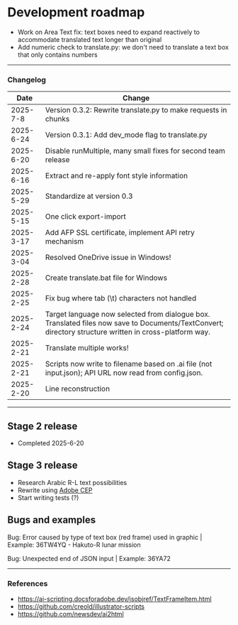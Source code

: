 # Development roadmap
* Work on Area Text fix: text boxes need to expand reactively to accommodate translated text longer than original
* Add numeric check to translate.py: we don't need to translate a text box that only contains numbers

---

### Changelog

Date | Change
----|-----
2025-7-8 | Version 0.3.2: Rewrite translate.py to make requests in chunks
2025-6-24 | Version 0.3.1: Add dev_mode flag to translate.py
2025-6-20 | Disable runMultiple, many small fixes for second team release
2025-6-16 | Extract and re-apply font style information
2025-5-29 | Standardize at version 0.3
2025-5-15 | One click export-import
2025-3-17 | Add AFP SSL certificate, implement API retry mechanism
2025-3-04 | Resolved OneDrive issue in Windows!
2025-2-28 | Create translate.bat file for Windows
2025-2-25 | Fix bug where tab (\t) characters not handled
2025-2-24 | Target language now selected from dialogue box. Translated files now save to Documents/TextConvert; directory structure written in cross-platform way.
2025-2-21 | Translate multiple works!
2025-2-21 | Scripts now write to filename based on .ai file (not input.json); API URL now read from config.json.
2025-2-20 |  Line reconstruction

---

## Stage 2 release
* Completed 2025-6-20

## Stage 3 release
* Research Arabic R-L text possibilities
* Rewrite using [Adobe CEP](https://github.com/Adobe-CEP)
* Start writing tests (?)

## Bugs and examples

Bug: Error caused by type of text box (red frame) used in graphic | 
Example: 36TW4YQ - Hakuto-R lunar mission

Bug: Unexpected end of JSON input | 
Example: 36YA72

---

### References
* https://ai-scripting.docsforadobe.dev/jsobjref/TextFrameItem.html
* https://github.com/creold/illustrator-scripts
* https://github.com/newsdev/ai2html
